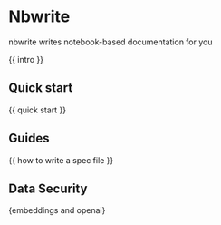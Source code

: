 # Nbwrite

nbwrite writes notebook-based documentation for you

{{ intro }}


## Quick start

{{ quick start }}

## Guides

{{ how to write a spec file }}

## Data Security

{embeddings and openai}